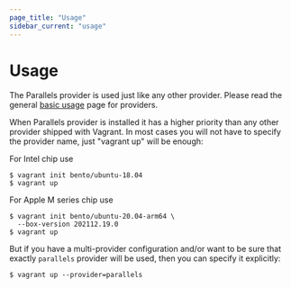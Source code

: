 ```yaml
---
page_title: "Usage"
sidebar_current: "usage"
---
```


# Usage

The Parallels provider is used just like any other provider. Please read the
general [basic usage](https://www.vagrantup.com/docs/providers/basic_usage.html)
page for providers.

When Parallels provider is installed it has a higher priority than any other
provider shipped with Vagrant. In most cases you will not have to specify the
provider name, just "vagrant up" will be enough:

For Intel chip use
```
$ vagrant init bento/ubuntu-18.04
$ vagrant up
```

For Apple M series chip use
```
$ vagrant init bento/ubuntu-20.04-arm64 \
  --box-version 202112.19.0
$ vagrant up
```
But if you have a multi-provider configuration and/or want to be sure that
exactly `parallels` provider will be used, then you can specify it explicitly:

```
$ vagrant up --provider=parallels
```
